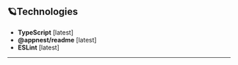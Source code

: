 <h2>🪐Technologies</h2>

* **TypeScript** [latest]
* **@appnest/readme** [latest]
* **ESLint** [latest]

---